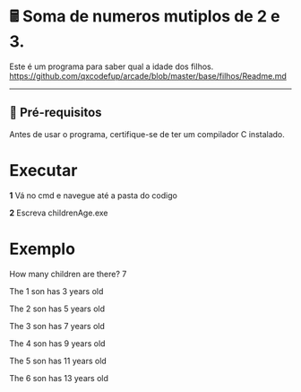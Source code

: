# 🖩 Soma de numeros mutiplos de 2 e 3.

Este é um programa para saber qual a idade dos filhos.
https://github.com/qxcodefup/arcade/blob/master/base/filhos/Readme.md

---

## 🔧 **Pré-requisitos**

Antes de usar o programa, certifique-se de ter um compilador C instalado.

# **Executar**

**1** Vá no cmd e navegue até a pasta do codigo

**2** Escreva childrenAge.exe

# **Exemplo**

How many children are there? 7

The 1 son has 3 years old 

The 2 son has 5 years old 

The 3 son has 7 years old 

The 4 son has 9 years old 

The 5 son has 11 years old 

The 6 son has 13 years old 
